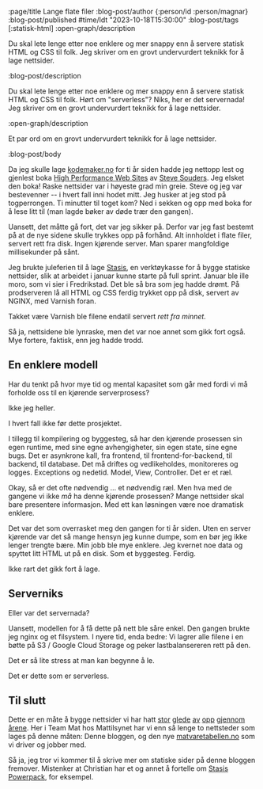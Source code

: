 :page/title Lange flate filer
:blog-post/author {:person/id :person/magnar}
:blog-post/published #time/ldt "2023-10-18T15:30:00"
:blog-post/tags [:statisk-html]
:open-graph/description

Du skal lete lenge etter noe enklere og mer snappy enn å servere statisk HTML og
CSS til folk. Jeg skriver om en grovt undervurdert teknikk for å lage nettsider.

:blog-post/description

Du skal lete lenge etter noe enklere og mer snappy enn å servere statisk HTML og
CSS til folk. Hørt om "serverless"? Niks, her er det servernada!
Jeg skriver om en grovt undervurdert teknikk for å lage nettsider.

:open-graph/description

Et par ord om en grovt undervurdert teknikk for å lage nettsider.

:blog-post/body

Da jeg skulle lage [kodemaker.no](https://www.kodemaker.no) for ti år siden
hadde jeg nettopp lest og gjenlest boka [High Performance Web
Sites](https://biblio.co.uk/book/high-performance-web-sites-essential-knowledge/d/920516130?aid=frg&gclid=CjwKCAjwvfmoBhAwEiwAG2tqzJsOBzLsRGv24PNBTUuQZphsofoPkp-Fn4q0SWBPYuwRg-hMbYCfABoC7eoQAvD_BwE)
av [Steve Souders](https://stevesouders.com). Jeg elsket den boka! Raske
nettsider var i høyeste grad min greie. Steve og jeg var bestevenner -- i hvert
fall inni hodet mitt. Jeg husker at jeg stod på togperrongen. Ti minutter til
toget kom? Ned i sekken og opp med boka for å lese litt til (man lagde bøker
av døde trær den gangen).

Uansett, det måtte gå fort, det var jeg sikker på. Derfor var jeg fast bestemt
på at de nye sidene skulle trykkes opp på forhånd. Alt innholdet i flate filer,
servert rett fra disk. Ingen kjørende server. Man sparer mangfoldige
millisekunder på sånt.

Jeg brukte juleferien til å lage [Stasis](https://github.com/magnars/stasis), en
verktøykasse for å bygge statiske nettsider, slik at arbeidet i januar kunne
starte på full sprint. Januar ble ille moro, som vi sier i Fredrikstad. Det ble
så bra som jeg hadde drømt. På prodserveren lå all HTML og CSS ferdig trykket
opp på disk, servert av NGINX, med Varnish foran.

Takket være Varnish ble filene endatil servert *rett fra minnet.*

Så ja, nettsidene ble lynraske, men det var noe annet som gikk fort også. Mye fortere,
faktisk, enn jeg hadde trodd.

## En enklere modell

Har du tenkt på hvor mye tid og mental kapasitet som går med fordi vi må
forholde oss til en kjørende serverprosess?

Ikke jeg heller.

I hvert fall ikke før dette prosjektet.

I tillegg til kompilering og byggesteg, så har den kjørende prosessen sin egen
runtime, med sine egne avhengigheter, sin egen state, sine egne bugs. Det er
asynkrone kall, fra frontend, til frontend-for-backend, til backend, til
database. Det må driftes og vedlikeholdes, monitoreres og logges. Exceptions og
nedetid. Model, View, Controller. Det er et ræl.

Okay, så er det ofte nødvendig ... et nødvendig ræl. Men hva med de gangene vi
ikke *må* ha denne kjørende prosessen? Mange nettsider skal bare presentere
informasjon. Med ett kan løsningen være noe dramatisk enklere.

Det var det som overrasket meg den gangen for ti år siden. Uten en server
kjørende var det så mange hensyn jeg kunne dumpe, som en bør jeg ikke lenger
trengte bære. Min jobb ble mye enklere. Jeg kvernet noe data og spyttet litt
HTML ut på en disk. Som et byggesteg. Ferdig.

Ikke rart det gikk fort å lage.

## Serverniks

Eller var det servernada?

Uansett, modellen for å få dette på nett ble såre enkel. Den gangen brukte jeg
nginx og et filsystem. I nyere tid, enda bedre: Vi lagrer alle filene i en bøtte
på S3 / Google Cloud Storage og peker lastbalansereren rett på den.

Det er så lite stress at man kan begynne å le.

Det er dette som er serverless.

## Til slutt

Dette er en måte å bygge nettsider vi har hatt
[stor](https://www.kodemaker.no)
[glede](https://techdocs.spid.no)
[av](https://emacsrocks.com)
[opp](https://strom.fortum.no)
[gjennom](https://cjohansen.no)
[årene](https://www.parens-of-the-dead.com).
Her i Team Mat hos Mattilsynet har vi enn så lenge to nettsteder som lages på denne måten:
Denne bloggen, og den nye [matvaretabellen.no](https://matvaretabellen.no) som
vi driver og jobber med.

Så ja, jeg tror vi kommer til å skrive mer om statiske sider på denne bloggen
fremover. Mistenker at Christian har et og annet å fortelle om [Stasis
Powerpack](https://github.com/cjohansen/powerpack), for eksempel.
